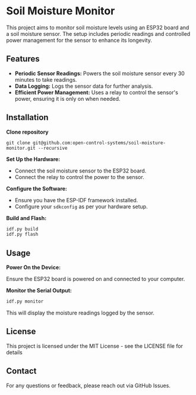 # Soil Moisture Monitor

This project aims to monitor soil moisture levels using an ESP32 board and a soil moisture sensor. The setup includes periodic readings and controlled power management for the sensor to enhance its longevity.

## Features

- **Periodic Sensor Readings:** Powers the soil moisture sensor every 30 minutes to take readings.
- **Data Logging:** Logs the sensor data for further analysis.
- **Efficient Power Management:** Uses a relay to control the sensor's power, ensuring it is only on when needed.

## Installation

**Clone repository**

```
git clone git@github.com:open-control-systems/soil-moisture-monitor.git --recursive
```

**Set Up the Hardware:**

- Connect the soil moisture sensor to the ESP32 board.
- Connect the relay to control the power to the sensor.

**Configure the Software:**

- Ensure you have the ESP-IDF framework installed.
- Configure your `sdkconfig` as per your hardware setup.

**Build and Flash:**

```bash
idf.py build
idf.py flash
```

## Usage

**Power On the Device:**

Ensure the ESP32 board is powered on and connected to your computer.

**Monitor the Serial Output:**

```bash
idf.py monitor
```

This will display the moisture readings logged by the sensor.

## License

This project is licensed under the MIT License - see the LICENSE file for details

## Contact

For any questions or feedback, please reach out via GitHub Issues.
